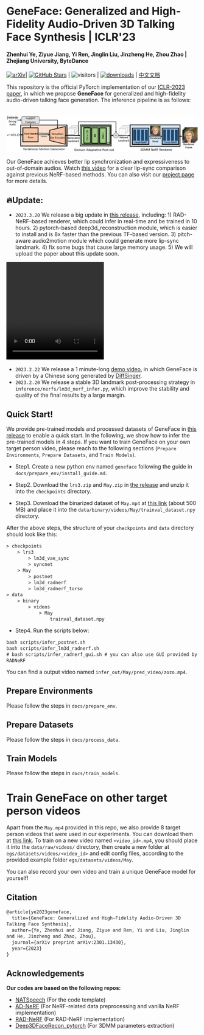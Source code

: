 # GeneFace: Generalized and High-Fidelity Audio-Driven 3D Talking Face Synthesis | ICLR'23

#### Zhenhui Ye, Ziyue Jiang, Yi Ren, Jinglin Liu, Jinzheng He, Zhou Zhao | Zhejiang University, ByteDance

[![arXiv](https://img.shields.io/badge/arXiv-Paper-%3CCOLOR%3E.svg)](https://arxiv.org/abs/2301.13430)| [![GitHub Stars](https://img.shields.io/github/stars/yerfor/GeneFace)](https://github.com/yerfor/GeneFace) | ![visitors](https://visitor-badge.glitch.me/badge?page_id=yerfor/GeneFace) | [![downloads](https://img.shields.io/github/downloads/yerfor/GeneFace/total.svg)](https://github.com/yerfor/GeneFace/releases) | [中文文档](README-zh.md)

This repository is the official PyTorch implementation of our [ICLR-2023 paper](https://arxiv.org/abs/2301.13430)\, in which we propose **GeneFace** for generalized and high-fidelity audio-driven talking face generation. The inference pipeline is as follows:

<p align="center">
    <br>
    <img src="assets/GeneFace.png" width="1000"/>
    <br>
</p>

Our GeneFace achieves better lip synchronization and expressiveness to out-of-domain audios. Watch [this video](https://geneface.github.io/GeneFace/example_show_improvement.mp4) for a clear lip-sync comparison against previous NeRF-based methods. You can also visit our [project page](https://geneface.github.io/) for more details.

## 🔥Update:



- `2023.3.20` We release a big update in [this release](https://github.com/yerfor/GeneFace/releases/tag/v1.1.0), including: 1) RAD-NeRF-based renderer, which could infer in real-time and be trained in 10 hours. 2) pytorch-based deep3d_reconstruction module, which is easier to install and is 8x faster than the previous TF-based version. 3) pitch-aware audio2motion module which could generate more lip-sync landmark. 4) fix some bugs that cause large memory usage. 5) We will upload the paper about this update soon.
<video width="256" height="256" controls>
<source src="./assets/zozo_radnerf_torso_smo.mp4">
</video>

- `2023.2.22` We release a 1 minute-long [demo video](https://geneface.github.io/GeneFace/how_i_want_to_say_goodbye.mp4), in which GeneFace is driven by a Chinese song generated by [DiffSinger](https://github.com/MoonInTheRiver/DiffSinger).
- `2023.2.20` We release a stable 3D landmark post-processing strategy in `inference/nerfs/lm3d_nerf_infer.py`, which improve the stability and quality of the final results by a large margin.

## Quick Start!

We provide pre-trained models and processed datasets of GeneFace in [this release](https://github.com/yerfor/GeneFace/releases/tag/v1.1.0) to enable a quick start. In the following, we show how to infer the pre-trained models in 4 steps. If you want to train GeneFace on your own target person video, please reach to the following sections (`Prepare Environments`, `Prepare Datasets`, and `Train Models`).

- Step1. Create a new python env named `geneface` following the guide in `docs/prepare_env/install_guide.md`.

- Step2. Download the `lrs3.zip` and `May.zip` in [the release](https://github.com/yerfor/GeneFace/releases/tag/v1.1.0) and unzip it into the `checkpoints` directory.

- Step3. Download the binarized dataset of `May.mp4` at [this link](https://drive.google.com/file/d/1bqLSESYzfXPHlFt0j-oXAnM88ZeUG-Y9/view?usp=share_link) (about 500 MB) and place it into the `data/binary/videos/May/trainval_dataset.npy` directory.

After the above steps, the structure of your `checkpoints` and `data` directory should look like this:

```
> checkpoints
    > lrs3
        > lm3d_vae_sync
        > syncnet
    > May
        > postnet
        > lm3d_radnerf
        > lm3d_radnerf_torso
> data
    > binary
        > videos
            > May
                trainval_dataset.npy
```

- Step4. Run the scripts below:

```
bash scripts/infer_postnet.sh
bash scripts/infer_lm3d_radnerf.sh
# bash scripts/infer_radnerf_gui.sh # you can also use GUI provided by RADNeRF
```

You can find a output video named `infer_out/May/pred_video/zozo.mp4`.

## Prepare Environments

Please follow the steps in `docs/prepare_env`.

## Prepare Datasets
Please follow the steps in `docs/process_data`.

## Train Models

Please follow the steps in `docs/train_models`.

# Train GeneFace on other target person videos

Apart from the `May.mp4` provided in this repo, we also provide 8 target person videos that were used in our experiments. You can download them at [this link](https://drive.google.com/drive/folders/1FwQoBd1ZrBJMrJE3ZzlNhK8xAe1OYGjX?usp=share_link). To train on a new video named `<video_id>.mp4`, you should place it into the `data/raw/videos/` directory, then create a new folder at `egs/datasets/videos/<video_id>` and edit config files, according to the provided example folder `egs/datasets/videos/May`.

You can also record your own video and train a unique GeneFace model for yourself!


## Citation

```
@article{ye2023geneface,
  title={GeneFace: Generalized and High-Fidelity Audio-Driven 3D Talking Face Synthesis},
  author={Ye, Zhenhui and Jiang, Ziyue and Ren, Yi and Liu, Jinglin and He, Jinzheng and Zhao, Zhou},
  journal={arXiv preprint arXiv:2301.13430},
  year={2023}
}
```

## Acknowledgements

**Our codes are based on the following repos:**

* [NATSpeech](https://github.com/NATSpeech/NATSpeech) (For the code template)
* [AD-NeRF](https://github.com/YudongGuo/AD-NeRF) (For NeRF-related data preprocessing and vanilla NeRF implementation)
* [RAD-NeRF](https://github.com/ashawkey/RAD-NeRF) (For RAD-NeRF implementation)
* [Deep3DFaceRecon_pytorch](https://github.com/sicxu/Deep3DFaceRecon_pytorch) (For 3DMM parameters extraction)
